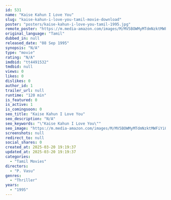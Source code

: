 ```yaml
---
id: 531
name: "Kaise Kahun I Love You"
slug: "kaise-kahun-i-love-you-tamil-movie-download"
poster: "posters/kaise-kahun-i-love-you-tamil-1995.jpg"
remote_poster: "https://m.media-amazon.com/images/M/MV5BOWMyMTdmNzktMWFiYi00OTQxLTgzY2YtNjcyZGZlNWNiMzlkXkEyXkFqcGc@._V1_SX300.jpg"
original_language: "Tamil"
dubbed_in: null
released_date: "08 Sep 1995"
synopsis: "N/A"
type: "movie"
rating: "N/A"
imdbid: "tt4491532"
tmdbid: null
views: 0
likes: 0
dislikes: 0
author_id: 1
trailer_url: null
runtime: "120 min"
is_featured: 0
is_active: 1
is_comingsoon: 0
seo_title: "Kaise Kahun I Love You"
seo_description: "N/A"
seo_keywords: "\"Kaise Kahun I Love You\""
seo_image: "https://m.media-amazon.com/images/M/MV5BOWMyMTdmNzktMWFiYi00OTQxLTgzY2YtNjcyZGZlNWNiMzlkXkEyXkFqcGc@._V1_SX300.jpg"
screenshots: null
redirect_to: null
social_shares: 0
created_at: 2025-03-20 19:19:37
updated_at: 2025-03-20 19:19:37
categories:
  - "Tamil Movies"
directors:
  - "P. Vasu"
genres:
  - "Thriller"
years:
  - "1995"
---
```


